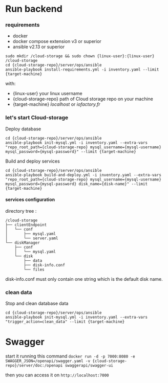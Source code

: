 # Run backend

### requirements

* docker
* docker compose extension v3 or superior
* ansible v2.13 or superior

```
sudo mkdir /cloud-storage && sudo chown {linux-user}:{linux-user} /cloud-storage
cd {cloud-storage-repo}/server/ops/ansible
ansible-playbook install-requirements.yml -i inventory.yaml --limit {target-machine}
```

with: 
- {linux-user} your linux username
- {cloud-storage-repo} path of Cloud storage repo on your machine
- {target-machine} *localhost* or *iofactory.fr*

### let's start Cloud-storage

Deploy database
```
cd {cloud-storage-repo}/server/ops/ansible
ansible-playbook init-mysql.yml -i inventory.yaml --extra-vars "repo_root_path={cloud-storage-repo} mysql_username={mysql-username} mysql_password={mysql-password}" --limit {target-machine}
```

Build and deploy services
```
cd {cloud-storage-repo}/server/ops/ansible
ansible-playbook build-and-deploy.yml -i inventory.yaml --extra-vars "repo_root_path={cloud-storage-repo} mysql_username={mysql-username} mysql_password={mysql-password} disk_name={disk-name}" --limit {target-machine}
```

#### services configuration

directory tree :

```
/cloud-storage
├── clientEndpoint
│   └── conf
│       ├── mysql.yaml
│       └── server.yaml
└── diskManager
    ├── conf
    │   └── mysql.yaml
    └── disk
        ├── data
        ├── disk-info.conf
        └── files
```

disk-info.conf must only contain one string which is the default disk name.


### clean data

Stop and clean database data
```
cd {cloud-storage-repo}/server/ops/ansible
ansible-playbook init-mysql.yml -i inventory.yaml --extra-vars "trigger_action=clean_data" --limit {target-machine}
```

# Swagger

start it running this command
`docker run -d -p 7000:8080 -e SWAGGER_JSON=/openapi/swagger.yaml -v {cloud-storage-repo}/server/doc:/openapi swaggerapi/swagger-ui`

then you can access it on `http://localhost:7000`
